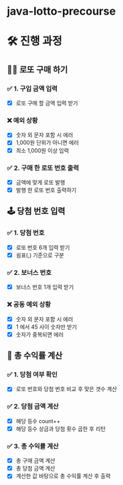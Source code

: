 # java-lotto-precourse

# 🛠️ 진행 과정

## ✍🏻 로또 구매 하기

### ✅ 1. 구입 금액 입력
- [x] 로또 구매 할 금액 입력 받기

### ❌ 예외 상황

- [x] 숫자 외 문자 포함 시 에러
- [x] 1,000원 단위가 아니면 에러
- [x] 최소 1,000원 이상 입력

### ✅ 2. 구매 한 로또 번호 출력
- [x] 금액에 맞게 로또 발행 
- [x] 발행 한 로또 번호 출력하기

## 🕹️ 당첨 번호 입력

### ✅ 1. 당첨 번호
- [x] 로또 번호 6개 입력 받기
- [x] 쉼표(,) 기준으로 구분

### ✅ 2. 보너스 번호
- [x] 보너스 번호 1개 입력 받기

### ❌ 공동 예외 상황
- [x] 숫자 외 문자 포함 시 에러
- [x] 1 에서 45 사이 숫자만 받기
- [x] 숫자가 중복되면 에러

## 🎊 총 수익률 계산

### ✅ 1. 당첨 여부 확인
- [x] 로또 번호와 당첨 번호 비교 후 맞은 갯수 계산

### ✅ 2. 당첨 금액 계산
- [x] 해당 등수 count++
- [x] 해당 등수 상금과 당첨 횟수 곱한 후 리턴

### ✅ 3. 총 수익률 계산
- [x] 총 구매 금액 계산
- [x] 총 당첨 금액 계산
- [x] 계산한 값 바탕으로 총 수익률 계산 후 출력
